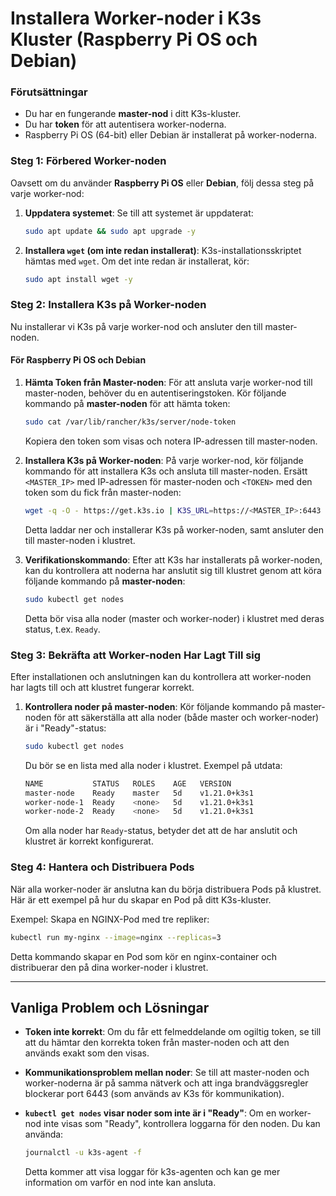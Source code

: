 # **Installera Worker-noder i K3s Kluster (Raspberry Pi OS och Debian)**

### **Förutsättningar**
- Du har en fungerande **master-nod** i ditt K3s-kluster.
- Du har **token** för att autentisera worker-noderna.
- Raspberry Pi OS (64-bit) eller Debian är installerat på worker-noderna.

### **Steg 1: Förbered Worker-noden**
Oavsett om du använder **Raspberry Pi OS** eller **Debian**, följ dessa steg på varje worker-nod:

1. **Uppdatera systemet**:
   Se till att systemet är uppdaterat:
   ```bash
   sudo apt update && sudo apt upgrade -y
   ```

2. **Installera `wget` (om inte redan installerat)**:
   K3s-installationsskriptet hämtas med `wget`. Om det inte redan är installerat, kör:
   ```bash
   sudo apt install wget -y
   ```

### **Steg 2: Installera K3s på Worker-noden**

Nu installerar vi K3s på varje worker-nod och ansluter den till master-noden.

#### **För Raspberry Pi OS och Debian**

1. **Hämta Token från Master-noden**:
   För att ansluta varje worker-nod till master-noden, behöver du en autentiseringstoken. Kör följande kommando på **master-noden** för att hämta token:
   ```bash
   sudo cat /var/lib/rancher/k3s/server/node-token
   ```

   Kopiera den token som visas och notera IP-adressen till master-noden.

2. **Installera K3s på Worker-noden**:
   På varje worker-nod, kör följande kommando för att installera K3s och ansluta till master-noden. Ersätt `<MASTER_IP>` med IP-adressen för master-noden och `<TOKEN>` med den token som du fick från master-noden:
   ```bash
   wget -q -O - https://get.k3s.io | K3S_URL=https://<MASTER_IP>:6443 K3S_TOKEN=<TOKEN> sh -
   ```

   Detta laddar ner och installerar K3s på worker-noden, samt ansluter den till master-noden i klustret.

3. **Verifikationskommando**:
   Efter att K3s har installerats på worker-noden, kan du kontrollera att noderna har anslutit sig till klustret genom att köra följande kommando på **master-noden**:
   ```bash
   sudo kubectl get nodes
   ```

   Detta bör visa alla noder (master och worker-noder) i klustret med deras status, t.ex. `Ready`.

### **Steg 3: Bekräfta att Worker-noden Har Lagt Till sig**

Efter installationen och anslutningen kan du kontrollera att worker-noden har lagts till och att klustret fungerar korrekt.

1. **Kontrollera noder på master-noden**:
   Kör följande kommando på master-noden för att säkerställa att alla noder (både master och worker-noder) är i "Ready"-status:
   ```bash
   sudo kubectl get nodes
   ```

   Du bör se en lista med alla noder i klustret. Exempel på utdata:
   ```bash
   NAME           STATUS   ROLES    AGE   VERSION
   master-node    Ready    master   5d    v1.21.0+k3s1
   worker-node-1  Ready    <none>   5d    v1.21.0+k3s1
   worker-node-2  Ready    <none>   5d    v1.21.0+k3s1
   ```

   Om alla noder har `Ready`-status, betyder det att de har anslutit och klustret är korrekt konfigurerat.

### **Steg 4: Hantera och Distribuera Pods**
När alla worker-noder är anslutna kan du börja distribuera Pods på klustret. Här är ett exempel på hur du skapar en Pod på ditt K3s-kluster.

Exempel: Skapa en NGINX-Pod med tre repliker:
```bash
kubectl run my-nginx --image=nginx --replicas=3
```

Detta kommando skapar en Pod som kör en nginx-container och distribuerar den på dina worker-noder i klustret.

---

## **Vanliga Problem och Lösningar**

- **Token inte korrekt**: Om du får ett felmeddelande om ogiltig token, se till att du hämtar den korrekta token från master-noden och att den används exakt som den visas.
  
- **Kommunikationsproblem mellan noder**: Se till att master-noden och worker-noderna är på samma nätverk och att inga brandväggsregler blockerar port 6443 (som används av K3s för kommunikation).

- **`kubectl get nodes` visar noder som inte är i "Ready"**: Om en worker-nod inte visas som "Ready", kontrollera loggarna för den noden. Du kan använda:
  ```bash
  journalctl -u k3s-agent -f
  ```

  Detta kommer att visa loggar för k3s-agenten och kan ge mer information om varför en nod inte kan ansluta.
